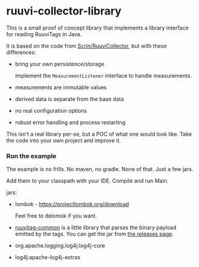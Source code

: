 # ruuvi-collector-library

This is a small proof of concept library that implements a library interface
for reading RuuviTags in Java.


It is based on the code from
[Scrin/RuuviCollector](https://github.com/Scrin/RuuviCollector), but with these
differences:

* bring your own persistence/storage

  Implement the `MeasurementListener` interface to handle measurements.

* measurements are immutable values
* derived data is separate from the base data
* no real configuration options
* robust error handling and process restarting

This isn't a real library per-se, but a POC of what one would look like. Take
the code into your own project and improve it.

### Run the example

The example is no frills. No maven, no gradle. None of that. Just a few jars.

Add them to your classpath with your IDE. Compile and run Main.

jars:

* lombok - https://projectlombok.org/download

  Feel free to delomok if you want.

* [ruuvitag-common](https://github.com/Scrin/ruuvitag-common-java) is a little
  library that parses the binary payload emitted by the tags. You can get the
  jar from [the releases page](https://github.com/Scrin/ruuvitag-common-java/releases).
* org.apache.logging.log4j:log4j-core
* log4j:apache-log4j-extras
